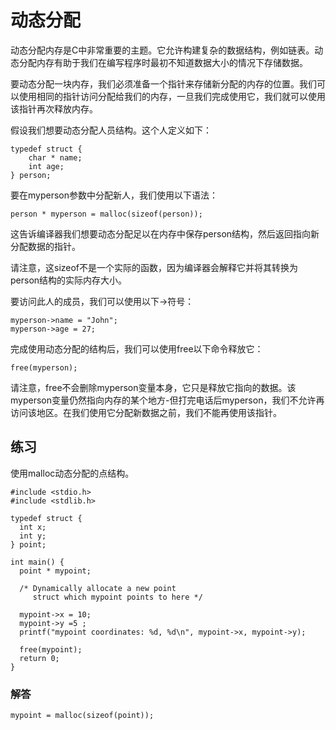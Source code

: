 ﻿# **动态分配**

动态分配内存是C中非常重要的主题。它允许构建复杂的数据结构，例如链表。动态分配内存有助于我们在编写程序时最初不知道数据大小的情况下存储数据。

要动态分配一块内存，我们必须准备一个指针来存储新分配的内存的位置。我们可以使用相同的指针访问分配给我们的内存，一旦我们完成使用它，我们就可以使用该指针再次释放内存。

假设我们想要动态分配人员结构。这个人定义如下：

```
typedef struct {
    char * name;
    int age;
} person;
```

要在myperson参数中分配新人，我们使用以下语法：

```
person * myperson = malloc(sizeof(person));
```

这告诉编译器我们想要动态分配足以在内存中保存person结构，然后返回指向新分配数据的指针。

请注意，这sizeof不是一个实际的函数，因为编译器会解释它并将其转换为person结构的实际内存大小。

要访问此人的成员，我们可以使用以下->符号：

```
myperson->name = "John";
myperson->age = 27;
```

完成使用动态分配的结构后，我们可以使用free以下命令释放它：

```
free(myperson);
```

请注意，free不会删除myperson变量本身，它只是释放它指向的数据。该myperson变量仍然指向内存的某个地方-但打完电话后myperson，我们不允许再访问该地区。在我们使用它分配新数据之前，我们不能再使用该指针。

## **练习**

使用malloc动态分配的点结构。

```
#include <stdio.h>
#include <stdlib.h>

typedef struct {
  int x;
  int y;
} point;

int main() {
  point * mypoint;

  /* Dynamically allocate a new point
     struct which mypoint points to here */

  mypoint->x = 10;
  mypoint->y =5 ;
  printf("mypoint coordinates: %d, %d\n", mypoint->x, mypoint->y);

  free(mypoint);
  return 0;
}
```

### **解答**
```
mypoint = malloc(sizeof(point));
```